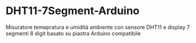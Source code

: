 # DHT11-7Segment-Arduino
Misuratore temepratura e umidità ambiente con sensore DHT11 e display 7 segmenti 8 digit basato su piastra Arduino compatibile
